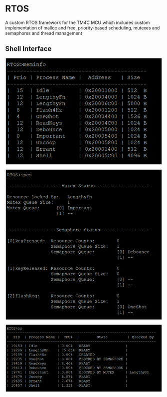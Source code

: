 # RTOS
A custom RTOS framework for the TM4C MCU which includes custom implementation of malloc and free, priority-based scheduling, mutexes and semaphores and thread management

## Shell Interface
<p align = center>
<img src = "Documentation/meminfo.png" width="500" >
</p>

<p align = center>
<img src = "Documentation/ipcs.png" width="500" >
</p>

<p align = center>
<img src = "Documentation/ps_command.png" width="500" >
</p>

